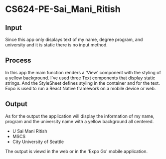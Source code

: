 # CS624-PE-Sai_Mani_Ritish

## Input

Since this app only displays text of my name, degree program, and university and it is static there is no input method.

## Process

In this app the main function renders a 'View' component with the styling of a yellow background. 
I've used three Text components that display static strings. And the StyleSheet defines styling in the container and for the text. Expo is used to run a React Native framework on a mobile device or web.

## Output

As for the output the application will display the information of my name, program and the university name with a yellow background all centered.
- U Sai Mani Ritish
- MSCS 
- City University of Seattle

The output is viewd in the web or in the 'Expo Go' mobile application.

